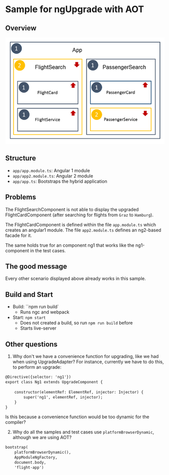 # Sample for ngUpgrade with AOT

## Overview

![Overview](overview.png)

## Structure

- ``app/app.module.ts``: Angular 1 module
- ``app/app2.module.ts``: Angular 2 module
- ``app/app.ts``: Bootstraps the hybrid application

## Problems

The FlightSearchComponent is not able to display the upgraded FlightCardComponent (after searching for flights from ``Graz`` to ``Hamburg``). 

The FlightCardComponent is defined within the file ``app.module.ts`` which creates an angular1 module. The file ``app2.module.ts`` defines an ng2-based facade for it.
 
The same holds true for an component ng1 that works like the ng1-component in the test cases.

## The good message

Every other scenario displayed above already works in this sample.

## Build and Start

- Build: ``npm run build`
    - Runs ngc and webpack
- Start: ``npm start``
    - Does not created a build, so run ``npm run build`` before
    - Starts live-server
    
## Other questions

1. Why don't we have a convenience function for upgrading, like we had when using UpgradeAdapter? For instance, currently we have to do this, to perform an upgrade:

```
@Directive({selector: 'ng1'})
export class Ng1 extends UpgradeComponent {

    constructor(elementRef: ElementRef, injector: Injector) {
        super('ng1', elementRef, injector);
    }
}
```

Is this because a convenience function would be too dynamic for the compiler?

2. Why do all the samples and test cases use ``platformBrowserDynamic``, although we are using AOT? 

```
bootstrap(
    platformBrowserDynamic(),
    AppModuleNgFactory,
    document.body,
    'flight-app')
```

    